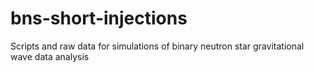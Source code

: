 # bns-short-injections
Scripts and raw data for simulations of binary neutron star gravitational wave data analysis
